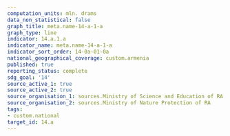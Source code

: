 ```yaml
---
computation_units: mln. drams
data_non_statistical: false
graph_title: meta.name-14-a-1-a
graph_type: line
indicator: 14.a.1.a
indicator_name: meta.name-14-a-1-a
indicator_sort_order: 14-0a-01-0a
national_geographical_coverage: custom.armenia
published: true
reporting_status: complete
sdg_goal: '14'
source_active_1: true
source_active_2: true
source_organisation_1: sources.Ministry of Science and Education of RA
source_organisation_2: sources.Ministry of Nature Protection of RA
tags:
- custom.national
target_id: 14.a
---
```

